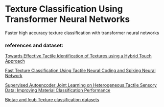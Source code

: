 # Texture Classification Using Transformer Neural Networks
Faster high accuracy texture classification with transformer neural networks

### references and dataset:

[Towards Effective Tactile Identification of Textures using a Hybrid Touch Approach](https://www.researchgate.net/publication/335144627_Towards_Effective_Tactile_Identification_of_Textures_using_a_Hybrid_Touch_Approach)

[Fast Texture Classification Using Tactile Neural Coding and Spiking Neural Network](https://www.researchgate.net/publication/343416872_Fast_Texture_Classification_Using_Tactile_Neural_Coding_and_Spiking_Neural_Network)

[Supervised Autoencoder Joint Learning on Heterogeneous Tactile Sensory Data: Improving Material Classification Performance](https://www.researchgate.net/publication/343416785_Supervised_Autoencoder_Joint_Learning_on_Heterogeneous_Tactile_Sensory_Data_Improving_Material_Classification_Performance)

[Biotac and Icub Texture classification datasets](https://github.com/dexrob/BioTac_slide_20_50)

